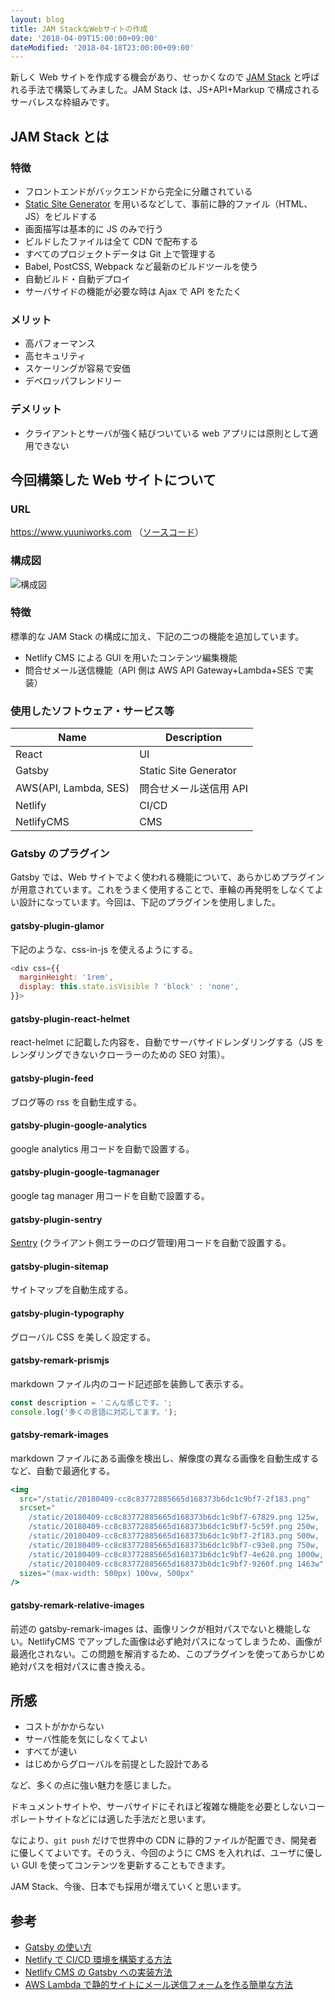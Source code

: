```yaml
---
layout: blog
title: JAM StackなWebサイトの作成
date: '2018-04-09T15:00:00+09:00'
dateModified: '2018-04-18T23:00:00+09:00'
---
```


新しく Web サイトを作成する機会があり、せっかくなので [JAM Stack](https://jamstack.org/) と呼ばれる手法で構築してみました。JAM Stack は、JS+API+Markup で構成されるサーバレスな枠組みです。

## JAM Stack とは

### 特徴

- フロントエンドがバックエンドから完全に分離されている
- [Static Site Generator](https://www.staticgen.com/) を用いるなどして、事前に静的ファイル（HTML、JS）をビルドする
- 画面描写は基本的に JS のみで行う
- ビルドしたファイルは全て CDN で配布する
- すべてのプロジェクトデータは Git 上で管理する
- Babel, PostCSS, Webpack など最新のビルドツールを使う
- 自動ビルド・自動デプロイ
- サーバサイドの機能が必要な時は Ajax で API をたたく

### メリット

- 高パフォーマンス
- 高セキュリティ
- スケーリングが容易で安価
- デベロッパフレンドリー

### デメリット

- クライアントとサーバが強く結びついている web アプリには原則として適用できない

## 今回構築した Web サイトについて

### URL

<a href="https://www.yuuniworks.com" target="_blank">https://www.yuuniworks.com</a>
（<a href="https://github.com/junkboy0315/yuuni-web" target="_blank">ソースコード</a>）

### 構成図

![構成図](../../static/blogImages/20180409.png)

### 特徴

標準的な JAM Stack の構成に加え、下記の二つの機能を追加しています。

- Netlify CMS による GUI を用いたコンテンツ編集機能
- 問合せメール送信機能（API 側は AWS API Gateway+Lambda+SES で実装）

### 使用したソフトウェア・サービス等

| Name                  | Description            |
| --------------------- | ---------------------- |
| React                 | UI                     |
| Gatsby                | Static Site Generator  |
| AWS(API, Lambda, SES) | 問合せメール送信用 API |
| Netlify               | CI/CD                  |
| NetlifyCMS            | CMS                    |

### Gatsby のプラグイン

Gatsby では、Web サイトでよく使われる機能について、あらかじめプラグインが用意されています。これをうまく使用することで、車輪の再発明をしなくてよい設計になっています。今回は、下記のプラグインを使用しました。

#### gatsby-plugin-glamor

下記のような、css-in-js を使えるようにする。

```javascript
<div css={{
  marginHeight: '1rem',
  display: this.state.isVisible ? 'block' : 'none',
}}>
```

#### gatsby-plugin-react-helmet

react-helmet に記載した内容を、自動でサーバサイドレンダリングする（JS をレンダリングできないクローラーのための SEO 対策）。

#### gatsby-plugin-feed

ブログ等の rss を自動生成する。

#### gatsby-plugin-google-analytics

google analytics 用コードを自動で設置する。

#### gatsby-plugin-google-tagmanager

google tag manager 用コードを自動で設置する。

#### gatsby-plugin-sentry

[Sentry](https://sentry.io/welcome/) (クライアント側エラーのログ管理)用コードを自動で設置する。

#### gatsby-plugin-sitemap

サイトマップを自動生成する。

#### gatsby-plugin-typography

グローバル CSS を美しく設定する。

#### gatsby-remark-prismjs

markdown ファイル内のコード記述部を装飾して表示する。

```javascript
const description = 'こんな感じです。';
console.log('多くの言語に対応してます。');
```

#### gatsby-remark-images

markdown ファイルにある画像を検出し、解像度の異なる画像を自動生成するなど、自動で最適化する。

```jsx
<img
  src="/static/20180409-cc8c83772885665d168373b6dc1c9bf7-2f183.png"
  srcset="
    /static/20180409-cc8c83772885665d168373b6dc1c9bf7-67829.png 125w,
    /static/20180409-cc8c83772885665d168373b6dc1c9bf7-5c59f.png 250w,
    /static/20180409-cc8c83772885665d168373b6dc1c9bf7-2f183.png 500w,
    /static/20180409-cc8c83772885665d168373b6dc1c9bf7-c93e8.png 750w,
    /static/20180409-cc8c83772885665d168373b6dc1c9bf7-4e628.png 1000w,
    /static/20180409-cc8c83772885665d168373b6dc1c9bf7-9260f.png 1463w"
  sizes="(max-width: 500px) 100vw, 500px"
/>
```

#### gatsby-remark-relative-images

前述の gatsby-remark-images は、画像リンクが相対パスでないと機能しない。NetlifyCMS でアップした画像は必ず絶対パスになってしまうため、画像が最適化されない。この問題を解消するため、このプラグインを使ってあらかじめ絶対パスを相対パスに書き換える。

## 所感

- コストがかからない
- サーバ性能を気にしなくてよい
- すべてが速い
- はじめからグローバルを前提とした設計である

など、多くの点に強い魅力を感じました。

ドキュメントサイトや、サーバサイドにそれほど複雑な機能を必要としないコーポレートサイトなどには適した手法だと思います。

なにより、`git push` だけで世界中の CDN に静的ファイルが配置でき、開発者に優しくてよいです。そのうえ、今回のように CMS を入れれば、ユーザに優しい GUI を使ってコンテンツを更新することもできます。

JAM Stack、今後、日本でも採用が増えていくと思います。

## 参考

- [Gatsby の使い方](https://www.gatsbyjs.org/tutorial/)
- [Netlify で CI/CD 環境を構築する方法](https://www.netlify.com/blog/2016/02/24/a-step-by-step-guide-gatsby-on-netlify/)
- [Netlify CMS の Gatsby への実装方法](https://www.netlifycms.org/docs/add-to-your-site/)
- [AWS Lambda で静的サイトにメール送信フォームを作る簡単な方法](https://blog.craftz.dog/aws-lambda%E3%81%A7%E9%9D%99%E7%9A%84%E3%82%B5%E3%82%A4%E3%83%88%E3%81%AB%E3%83%A1%E3%83%BC%E3%83%AB%E9%80%81%E4%BF%A1%E3%83%95%E3%82%A9%E3%83%BC%E3%83%A0%E3%82%92%E4%BD%9C%E3%82%8B%E7%B0%A1%E5%8D%98%E3%81%AA%E6%96%B9%E6%B3%95-de8cba5e50a5)
